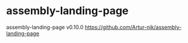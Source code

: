 # assembly-landing-page
assembly-landing-page
v0.10.0
https://github.com/Artur-nik/assembly-landing-page
